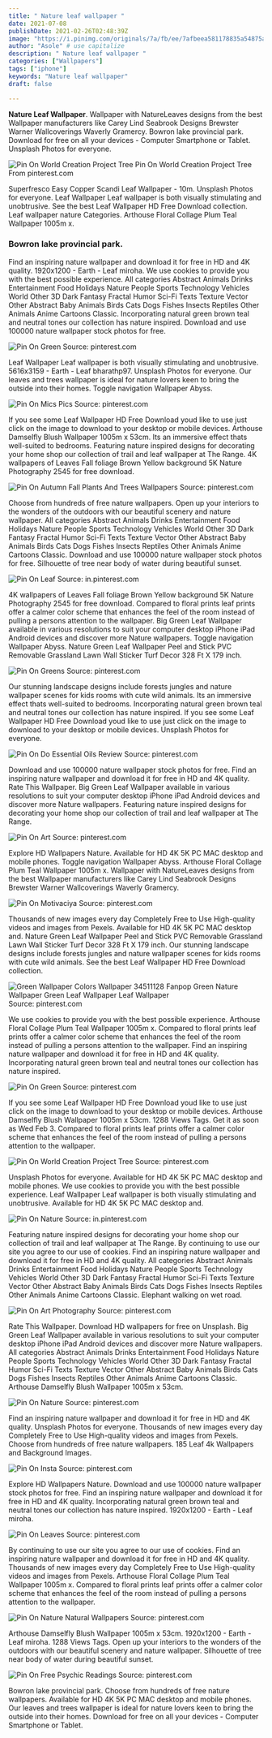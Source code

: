 ```yaml
---
title: " Nature leaf wallpaper "
date: 2021-07-08
publishDate: 2021-02-26T02:48:39Z
image: "https://i.pinimg.com/originals/7a/fb/ee/7afbeea581178835a54875a98280d82a.jpg"
author: "Asole" # use capitalize
description: " Nature leaf wallpaper "
categories: ["Wallpapers"]
tags: ["iphone"]
keywords: "Nature leaf wallpaper"
draft: false

---
```



**Nature Leaf Wallpaper**. Wallpaper with NatureLeaves designs from the best Wallpaper manufacturers like Carey Lind Seabrook Designs Brewster Warner Wallcoverings Waverly Gramercy. Bowron lake provincial park. Download for free on all your devices - Computer Smartphone or Tablet. Unsplash Photos for everyone.

![Pin On World Creation Project Tree](https://i.pinimg.com/originals/fd/ba/d9/fdbad911716f6dbfd514d6edfabfe702.jpg "Pin On World Creation Project Tree")
Pin On World Creation Project Tree From pinterest.com


Superfresco Easy Copper Scandi Leaf Wallpaper - 10m. Unsplash Photos for everyone. Leaf Wallpaper Leaf wallpaper is both visually stimulating and unobtrusive. See the best Leaf Wallpaper HD Free Download collection. Leaf wallpaper nature Categories. Arthouse Floral Collage Plum Teal Wallpaper 1005m x.

### Bowron lake provincial park.

Find an inspiring nature wallpaper and download it for free in HD and 4K quality. 1920x1200 - Earth - Leaf miroha. We use cookies to provide you with the best possible experience. All categories Abstract Animals Drinks Entertainment Food Holidays Nature People Sports Technology Vehicles World Other 3D Dark Fantasy Fractal Humor Sci-Fi Texts Texture Vector Other Abstract Baby Animals Birds Cats Dogs Fishes Insects Reptiles Other Animals Anime Cartoons Classic. Incorporating natural green brown teal and neutral tones our collection has nature inspired. Download and use 100000 nature wallpaper stock photos for free.


![Pin On Green](https://i.pinimg.com/originals/06/3b/ac/063bac88e1d90e7941b216e9a39d22bb.jpg "Pin On Green")
Source: pinterest.com

Leaf Wallpaper Leaf wallpaper is both visually stimulating and unobtrusive. 5616x3159 - Earth - Leaf bharathp97. Unsplash Photos for everyone. Our leaves and trees wallpaper is ideal for nature lovers keen to bring the outside into their homes. Toggle navigation Wallpaper Abyss.

![Pin On Mics Pics](https://i.pinimg.com/originals/e8/19/96/e81996d569c3cb82be65b0c8cb049ca8.jpg "Pin On Mics Pics")
Source: pinterest.com

If you see some Leaf Wallpaper HD Free Download youd like to use just click on the image to download to your desktop or mobile devices. Arthouse Damselfly Blush Wallpaper 1005m x 53cm. Its an immersive effect thats well-suited to bedrooms. Featuring nature inspired designs for decorating your home shop our collection of trail and leaf wallpaper at The Range. 4K wallpapers of Leaves Fall foliage Brown Yellow background 5K Nature Photography 2545 for free download.

![Pin On Autumn Fall Plants And Trees Wallpapers](https://i.pinimg.com/originals/68/dc/44/68dc44b58a617bb22e56c0ea6f5b43c6.jpg "Pin On Autumn Fall Plants And Trees Wallpapers")
Source: pinterest.com

Choose from hundreds of free nature wallpapers. Open up your interiors to the wonders of the outdoors with our beautiful scenery and nature wallpaper. All categories Abstract Animals Drinks Entertainment Food Holidays Nature People Sports Technology Vehicles World Other 3D Dark Fantasy Fractal Humor Sci-Fi Texts Texture Vector Other Abstract Baby Animals Birds Cats Dogs Fishes Insects Reptiles Other Animals Anime Cartoons Classic. Download and use 100000 nature wallpaper stock photos for free. Silhouette of tree near body of water during beautiful sunset.

![Pin On Leaf](https://i.pinimg.com/736x/93/6b/65/936b65e2be82aafa64af2e27be380ec3.jpg "Pin On Leaf")
Source: in.pinterest.com

4K wallpapers of Leaves Fall foliage Brown Yellow background 5K Nature Photography 2545 for free download. Compared to floral prints leaf prints offer a calmer color scheme that enhances the feel of the room instead of pulling a persons attention to the wallpaper. Big Green Leaf Wallpaper available in various resolutions to suit your computer desktop iPhone iPad Android devices and discover more Nature wallpapers. Toggle navigation Wallpaper Abyss. Nature Green Leaf Wallpaper Peel and Stick PVC Removable Grassland Lawn Wall Sticker Turf Decor 328 Ft X 179 inch.

![Pin On Greens](https://i.pinimg.com/originals/9e/18/63/9e1863fc79d3687fe4e51002c4ef5504.png "Pin On Greens")
Source: pinterest.com

Our stunning landscape designs include forests jungles and nature wallpaper scenes for kids rooms with cute wild animals. Its an immersive effect thats well-suited to bedrooms. Incorporating natural green brown teal and neutral tones our collection has nature inspired. If you see some Leaf Wallpaper HD Free Download youd like to use just click on the image to download to your desktop or mobile devices. Unsplash Photos for everyone.

![Pin On Do Essential Oils Review](https://i.pinimg.com/474x/26/22/e4/2622e49987b1fd6feb954f0ac2e1ac89.jpg "Pin On Do Essential Oils Review")
Source: pinterest.com

Download and use 100000 nature wallpaper stock photos for free. Find an inspiring nature wallpaper and download it for free in HD and 4K quality. Rate This Wallpaper. Big Green Leaf Wallpaper available in various resolutions to suit your computer desktop iPhone iPad Android devices and discover more Nature wallpapers. Featuring nature inspired designs for decorating your home shop our collection of trail and leaf wallpaper at The Range.

![Pin On Art](https://i.pinimg.com/originals/73/8a/2d/738a2ddb1d02908c53206ecf8a1688a4.jpg "Pin On Art")
Source: pinterest.com

Explore HD Wallpapers Nature. Available for HD 4K 5K PC MAC desktop and mobile phones. Toggle navigation Wallpaper Abyss. Arthouse Floral Collage Plum Teal Wallpaper 1005m x. Wallpaper with NatureLeaves designs from the best Wallpaper manufacturers like Carey Lind Seabrook Designs Brewster Warner Wallcoverings Waverly Gramercy.

![Pin On Motivaciya](https://i.pinimg.com/originals/f7/a2/45/f7a24510f006ac1b7e78bfd7b8ca982b.jpg "Pin On Motivaciya")
Source: pinterest.com

Thousands of new images every day Completely Free to Use High-quality videos and images from Pexels. Available for HD 4K 5K PC MAC desktop and. Nature Green Leaf Wallpaper Peel and Stick PVC Removable Grassland Lawn Wall Sticker Turf Decor 328 Ft X 179 inch. Our stunning landscape designs include forests jungles and nature wallpaper scenes for kids rooms with cute wild animals. See the best Leaf Wallpaper HD Free Download collection.

![Green Wallpaper Colors Wallpaper 34511128 Fanpop Green Nature Wallpaper Green Leaf Wallpaper Leaf Wallpaper](https://i.pinimg.com/originals/11/7f/9a/117f9aff9a307ca05c370ff6a0af70d2.jpg "Green Wallpaper Colors Wallpaper 34511128 Fanpop Green Nature Wallpaper Green Leaf Wallpaper Leaf Wallpaper")
Source: pinterest.com

We use cookies to provide you with the best possible experience. Arthouse Floral Collage Plum Teal Wallpaper 1005m x. Compared to floral prints leaf prints offer a calmer color scheme that enhances the feel of the room instead of pulling a persons attention to the wallpaper. Find an inspiring nature wallpaper and download it for free in HD and 4K quality. Incorporating natural green brown teal and neutral tones our collection has nature inspired.

![Pin On Green](https://i.pinimg.com/originals/64/93/c2/6493c2f34f5a39b454872e4612b5b256.jpg "Pin On Green")
Source: pinterest.com

If you see some Leaf Wallpaper HD Free Download youd like to use just click on the image to download to your desktop or mobile devices. Arthouse Damselfly Blush Wallpaper 1005m x 53cm. 1288 Views Tags. Get it as soon as Wed Feb 3. Compared to floral prints leaf prints offer a calmer color scheme that enhances the feel of the room instead of pulling a persons attention to the wallpaper.

![Pin On World Creation Project Tree](https://i.pinimg.com/originals/fd/ba/d9/fdbad911716f6dbfd514d6edfabfe702.jpg "Pin On World Creation Project Tree")
Source: pinterest.com

Unsplash Photos for everyone. Available for HD 4K 5K PC MAC desktop and mobile phones. We use cookies to provide you with the best possible experience. Leaf Wallpaper Leaf wallpaper is both visually stimulating and unobtrusive. Available for HD 4K 5K PC MAC desktop and.

![Pin On Nature](https://i.pinimg.com/originals/79/9e/51/799e518993473b59aaf7f576c4cd464a.jpg "Pin On Nature")
Source: in.pinterest.com

Featuring nature inspired designs for decorating your home shop our collection of trail and leaf wallpaper at The Range. By continuing to use our site you agree to our use of cookies. Find an inspiring nature wallpaper and download it for free in HD and 4K quality. All categories Abstract Animals Drinks Entertainment Food Holidays Nature People Sports Technology Vehicles World Other 3D Dark Fantasy Fractal Humor Sci-Fi Texts Texture Vector Other Abstract Baby Animals Birds Cats Dogs Fishes Insects Reptiles Other Animals Anime Cartoons Classic. Elephant walking on wet road.

![Pin On Art Photography](https://i.pinimg.com/originals/2b/ba/fc/2bbafc323cb85b02ffcc11bbecf73194.jpg "Pin On Art Photography")
Source: pinterest.com

Rate This Wallpaper. Download HD wallpapers for free on Unsplash. Big Green Leaf Wallpaper available in various resolutions to suit your computer desktop iPhone iPad Android devices and discover more Nature wallpapers. All categories Abstract Animals Drinks Entertainment Food Holidays Nature People Sports Technology Vehicles World Other 3D Dark Fantasy Fractal Humor Sci-Fi Texts Texture Vector Other Abstract Baby Animals Birds Cats Dogs Fishes Insects Reptiles Other Animals Anime Cartoons Classic. Arthouse Damselfly Blush Wallpaper 1005m x 53cm.

![Pin On Nature](https://i.pinimg.com/originals/1f/be/44/1fbe44e7b122b606b3e2cfbee534d3f6.jpg "Pin On Nature")
Source: pinterest.com

Find an inspiring nature wallpaper and download it for free in HD and 4K quality. Unsplash Photos for everyone. Thousands of new images every day Completely Free to Use High-quality videos and images from Pexels. Choose from hundreds of free nature wallpapers. 185 Leaf 4k Wallpapers and Background Images.

![Pin On Insta](https://i.pinimg.com/474x/fb/17/a7/fb17a71f3ee548b54020966dff6da5bb.jpg "Pin On Insta")
Source: pinterest.com

Explore HD Wallpapers Nature. Download and use 100000 nature wallpaper stock photos for free. Find an inspiring nature wallpaper and download it for free in HD and 4K quality. Incorporating natural green brown teal and neutral tones our collection has nature inspired. 1920x1200 - Earth - Leaf miroha.

![Pin On Leaves](https://i.pinimg.com/736x/03/3d/49/033d49dfb98ca28af5a66e5471e36526.jpg "Pin On Leaves")
Source: pinterest.com

By continuing to use our site you agree to our use of cookies. Find an inspiring nature wallpaper and download it for free in HD and 4K quality. Thousands of new images every day Completely Free to Use High-quality videos and images from Pexels. Arthouse Floral Collage Plum Teal Wallpaper 1005m x. Compared to floral prints leaf prints offer a calmer color scheme that enhances the feel of the room instead of pulling a persons attention to the wallpaper.

![Pin On Nature Natural Wallpapers](https://i.pinimg.com/originals/8e/40/6a/8e406aeacb8d475a92125392ccb74344.jpg "Pin On Nature Natural Wallpapers")
Source: pinterest.com

Arthouse Damselfly Blush Wallpaper 1005m x 53cm. 1920x1200 - Earth - Leaf miroha. 1288 Views Tags. Open up your interiors to the wonders of the outdoors with our beautiful scenery and nature wallpaper. Silhouette of tree near body of water during beautiful sunset.

![Pin On Free Psychic Readings](https://i.pinimg.com/originals/7a/fb/ee/7afbeea581178835a54875a98280d82a.jpg "Pin On Free Psychic Readings")
Source: pinterest.com

Bowron lake provincial park. Choose from hundreds of free nature wallpapers. Available for HD 4K 5K PC MAC desktop and mobile phones. Our leaves and trees wallpaper is ideal for nature lovers keen to bring the outside into their homes. Download for free on all your devices - Computer Smartphone or Tablet.

